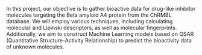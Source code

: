In this project, our objective is to gather bioactive data for drug-like inhibitor molecules targeting the Beta amyloid A4 protein from the ChRMBL database. 
We will employ various techniques, including calculating molecular and Lipinski descriptors, as well as molecular fingerprints. Additionally, 
we aim to construct Machine Learning models based on QSAR (Quantitative Structure-Activity Relationship) to predict the bioactivity data of unknown molecules.
